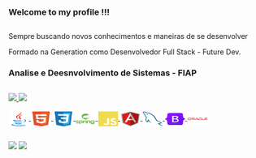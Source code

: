 ### Welcome to my profile !!!

##
Sempre buscando novos conhecimentos e maneiras de se desenvolver

Formado na Generation como Desenvolvedor Full Stack - 
Future Dev.

### Analise e Deesnvolvimento de Sistemas - FIAP

##

<div>
  <a href="https://github.com/matlencar">
  <img height="180em" src="https://github-readme-stats.vercel.app/api/?username=matlencar&count_private=true&show_icons=true"/>
  <img height="180em" src="https://github-readme-stats.vercel.app/api/top-langs/?username=matlencar&layout=compact&langs_count=8&hide=HCL"/></div>
<div style="display: inline_block"><br>
  
<div>
   <img align="center" alt="matlencar-java" height="30" width="40" src="https://raw.githubusercontent.com/devicons/devicon/master/icons/java/java-original.svg">
   <img align="center" alt="matlencar-HTML" height="30" width="40" src="https://raw.githubusercontent.com/devicons/devicon/master/icons/html5/html5-original.svg">
   <img align="center" alt="matlencar-CSS" height="30" width="40" src="https://raw.githubusercontent.com/devicons/devicon/master/icons/css3/css3-original.svg">
   <img align="center" alt="matlencar-spring" height="30" width="40" src="https://raw.githubusercontent.com/devicons/devicon/master/icons/spring/spring-original-wordmark.svg">
   <img align="center" alt="matlencar-Js" height="30" width="40" src="https://raw.githubusercontent.com/devicons/devicon/master/icons/javascript/javascript-plain.svg">
   <img align="center" alt="matlencar-Angular" height="30" width="40" src="https://raw.githubusercontent.com/devicons/devicon/master/icons/angularjs/angularjs-original.svg">
   <img align="center" alt="matlencar-mysql" height="30" width="40" src="https://raw.githubusercontent.com/devicons/devicon/master/icons/mysql/mysql-original.svg">
   <img align="center" alt="matlencar-Bootstrap" height="30" width="40" src="https://raw.githubusercontent.com/devicons/devicon/master/icons/bootstrap/bootstrap-original.svg">
   <img align="center" alt="matlencar-Oracle" height="30" width="40" src="https://raw.githubusercontent.com/devicons/devicon/master/icons/oracle/oracle-original.svg">
</div>
  
  ##

  <div> 
  <a href = "mailto:malencar292@gmail.com"><img src="https://img.shields.io/badge/-Gmail-%23333?style=for-the-badge&logo=gmail&logoColor=white" target="_blank"></a>
  <a href="https://www.linkedin.com/in/matheus-alencar-silva-26894a109/" target="_blank"><img src="https://img.shields.io/badge/-LinkedIn-%230077B5?style=for-the-badge&logo=linkedin&logoColor=white" target="_blank"></a>
